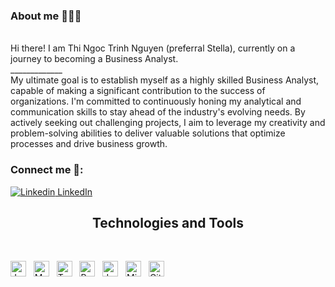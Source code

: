 ### About me 🙋🏼‍♀️
<br>
Hi there! I am Thi Ngoc Trinh Nguyen (preferral Stella), currently on a journey to becoming a Business Analyst.

<br>
_____________
<br>
My ultimate goal is to establish myself as a highly skilled Business Analyst, capable of making a significant contribution to the success of organizations. I'm committed to continuously honing my analytical and communication skills to stay ahead of the industry's evolving needs. By actively seeking out challenging projects, I aim to leverage my creativity and problem-solving abilities to deliver valuable solutions that optimize processes and drive business growth.

### Connect me 💌: 
[![Linkedin](https://i.stack.imgur.com/gVE0j.png) LinkedIn](https://www.linkedin.com/in/stella-trinh-nguyen/) 






<h2 align="center"> Technologies and Tools </h2>
<br>

<span><img src="https://img.shields.io/badge/JavaScript-282C34?logo=javascript&logoColor=F7DF1E" alt="JavaScript logo" title="JavaScript" height="25" /></span>
&nbsp;
<span><img src="https://img.shields.io/badge/MySQL-282C34?logo=mysql&logoColor=4479A1" alt="MySQL logo" title="MySQL" height="25" /></span>
&nbsp;
<span><img src="https://img.shields.io/badge/Tableau-282C34?logo=tableau&logoColor=E97627" alt="Tableau logo" title="Tableau" height="25" /></span>
&nbsp;
<span><img src="https://img.shields.io/badge/Python-282C34?logo=python&logoColor=3776AB" alt="Python logo" title="Python" height="25" /></span>
&nbsp;
<span><img src="https://img.shields.io/badge/Jupyter-282C34?logo=jupyter&logoColor=F37626" alt="Jupyter logo" title="Jupyter" height="25" /></span>
&nbsp;
<span><img src="https://img.shields.io/badge/Microsoft Excel-282C34?logo=microsoftexcel&logoColor=217346" alt="Microsoft Excel logo" title="Microsoft Excel" height="25" /></span>
&nbsp;
<span><img src="https://img.shields.io/badge/GitHub-282C34?logo=github&logoColor=181717" alt="GitHub logo" title="GitHub" height="25" /></span>
&nbsp;
